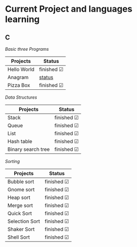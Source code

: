 # Current Project and languages learning

## C 
_Basic three Programs_

| Projects      |     Status    
| ------------- |-------------
| Hello World   |finished &#x2611;
| Anagram       |[status](C/Anagram)
| Pizza Box     |finished &#x2611;

_Data Structures_

| Projects      |     Status    |
| ------------- |-------------|
| Stack   |finished &#x2611;|
| Queue      |finished &#x2611;|
|   List   |finished &#x2611;|
| Hash table      |finished &#x2611;|
|   Binary search tree   |finished &#x2611;|

_Sorting_

| Projects      |     Status    |
| ------------- |-------------|
| Bubble sort   |finished &#x2611;|
| Gnome sort      |finished &#x2611;|
|   Heap sort   |finished &#x2611;|
| Merge sort      |finished &#x2611;|
|   Quick Sort   |finished &#x2611;|
|   Selection Sort   |finished &#x2611;|
| Shaker Sort      |finished &#x2611;|
|  Shell Sort   |finished &#x2611;|
